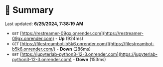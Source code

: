 # 📖 Summary
Last updated: **6/25/2024, 7:38:19 AM**

- `GET` [https://restreamer-09gx.onrender.com](https://restreamer-09gx.onrender.com) - **Up** (924ms)
- `GET` [https://filestreambot-b5k6.onrender.com/](https://filestreambot-b5k6.onrender.com/) - **Down** (286ms)
- `GET` [https://jupyterlab-python3-12-3.onrender.com](https://jupyterlab-python3-12-3.onrender.com) - **Down** (153ms)
